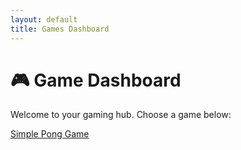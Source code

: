 ```yaml
---
layout: default
title: Games Dashboard
---
```


<link rel="stylesheet" href="/games/games.css">

# 🎮 Game Dashboard

Welcome to your gaming hub. Choose a game below:

<div class="game-buttons">
  <a href="/pongtest/" class="tools-button">Simple Pong Game</a>
</div>

